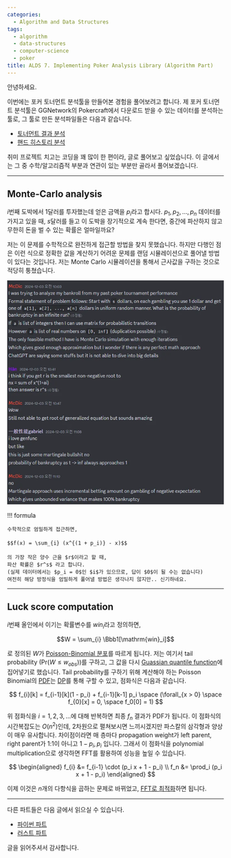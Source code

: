 ```yaml
---
categories:
  - Algorithm and Data Structures
tags:
  - algorithm
  - data-structures
  - computer-science
  - poker
title: ALDS 7. Implementing Poker Analysis Library (Algorithm Part)
---
```


안녕하세요.

이번에는 포커 토너먼트 분석툴을 만들어본 경험을 풀어보려고 합니다.
제 포커 토너먼트 분석툴은 GGNetwork의 Pokercraft에서 다운로드 받을 수 있는 데이터를 분석하는 툴로, 그 툴로 만든 분석파일들은 다음과 같습니다.

- [토너먼트 결과 분석](/assets/raw_html/damavaco_performance_kr.html)
- [핸드 히스토리 분석](/assets/raw_html/damavaco_handhistories_kr.html)

취미 프로젝트 치고는 코딩을 꽤 많이 한 편이라, 글로 풀어보고 싶었습니다.
이 글에서는 그 중 수학/알고리즘적 부분과 연관이 있는 부분만 골라서 풀어보겠습니다.

<!-- more -->
---

## Monte-Carlo analysis

$i$번째 도박에서 1달러를 투자했는데 얻은 금액을 $p_i$라고 합시다.
$p_1, p_2, \ldots, p_n$ 데이터를 가지고 있을 때, $s$달러를 들고 이 도박을 장기적으로 계속 한다면, 중간에 파산하지 않고 무한히 돈을 벌 수 있는 확률은 얼마일까요?

저는 이 문제를 수학적으로 완전하게 접근할 방법을 찾지 못했습니다.
하지만 다행인 점은 이런 식으로 정확한 값을 계산하기 어려운 문제를 랜덤 시뮬레이션으로 풀어낼 방법이 있다는 것입니다.
저는 Monte Carlo 시뮬레이션을 통해서 근사값을 구하는 것으로 적당히 퉁쳤습니다.

![talk](/assets/posts/alds/poker_analysis/bankroll_talk.webp)

!!! formula

    수학적으로 엄밀하게 접근하면,

    $$f(x) = \sum_{i} (x^{(1 + p_i)} - x)$$

    의 가장 작은 양수 근을 $r$이라고 할 때,
    파산 확률은 $r^s$ 라고 합니다.
    (실제 데이터에서는 $p_i = 0$인 $i$가 있으므로, 답이 $0$이 될 수는 없습니다)
    여전히 해당 방정식을 엄밀하게 풀어낼 방법은 생각나지 않지만.. 신기하네요.

---

## Luck score computation

$i$번째 올인에서 이기는 확률변수를 $win_i$라고 정의하면,

$$W = \sum_{i} \Bbb1[\mathrm{win}_i]$$

로 정의된 $W$가 [Poisson-Binomial 분포](https://en.wikipedia.org/wiki/Poisson_binomial_distribution)를 따르게 됩니다.
저는 여기서 tail probability ($\mathrm{Pr}(W \le w_{obs})$)를 구하고,
그 값을 다시 [Guassian quantile function](https://en.wikipedia.org/wiki/Probit)에 집어넣기로 했습니다.
Tail probability를 구하기 위해 계산해야 하는 Poisson Binomial의 [PDF](https://en.wikipedia.org/wiki/Probability_density_function)는 [DP](https://en.wikipedia.org/wiki/Dynamic_programming)를 통해 구할 수 있고, 점화식은 다음과 같습니다.

$$
f_{i}[k] = f_{i-1}[k](1 - p_i) + f_{i-1}[k-1] p_i \space
(\forall_{x > 0} \space f_{0}[x] = 0, \space f_0[0] = 1)
$$

위 점화식을 $i = 1, 2, 3, \ldots$에 대해 반복하면 최종 $f_n$ 결과가 PDF가 됩니다.
이 점화식의 시간복잡도는 $O(n^2)$인데,
2차원으로 펼쳐보시면 느끼시겠지만 파스칼의 삼각형과 양상이 매우 유사합니다.
차이점이라면 매 층마다 propagation weight가 left parent, right parent가 1:1이 아니고 $1 - p_i, p_i$ 입니다.
그래서 이 점화식을 polynomial multiplication으로 생각하면 FFT를 활용하여 성능을 높일 수 있습니다.

$$
\begin{aligned}
f_{i} &= f_{i-1} \cdot (p_i x + 1 - p_i) \\
f_n &= \prod_i (p_i x + 1 - p_i)
\end{aligned}
$$

이제 이것은 $n$개의 다항식을 곱하는 문제로 바뀌었고, [FFT로 최적화](https://github.com/McDic/pokercraft-local/blob/f58b2b59935813a9be3a739b6a6336eae43fc552/pokercraft_local_rust/lib/equity.rs#L565-L595)하면 됩니다.

---

다른 파트들은 다음 글에서 읽으실 수 있습니다.

- [파이썬 파트](../../py/5)
- [러스트 파트](../../rust/4)

글을 읽어주셔서 감사합니다.
